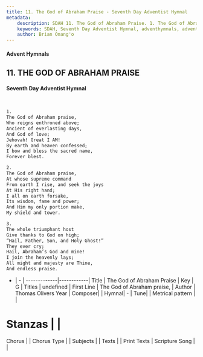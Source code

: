 ```yaml
---
title: 11. The God of Abraham Praise - Seventh Day Adventist Hymnal
metadata:
    description: SDAH 11. The God of Abraham Praise. 1. The God of Abraham praise, Who reigns enthroned above; Ancient of everlasting days, And God of love; Jehovah! Great I AM! By earth and heaven confessed; I bow and bless the sacred name, Forever blest.
    keywords: SDAH, Seventh Day Adventist Hymnal, adventhymnals, advent hymnals, The God of Abraham Praise, The God of Abraham praise, 
    author: Brian Onang'o
---
```


#### Advent Hymnals
## 11. THE GOD OF ABRAHAM PRAISE
#### Seventh Day Adventist Hymnal

```txt


1.
The God of Abraham praise,
Who reigns enthroned above;
Ancient of everlasting days,
And God of love;
Jehovah! Great I AM!
By earth and heaven confessed;
I bow and bless the sacred name,
Forever blest.

2.
The God of Abraham praise,
At whose supreme command
From earth I rise, and seek the joys
At His right hand;
I all on earth forsake,
Its wisdom, fame and power;
And Him my only portion make,
My shield and tower.

3.
The whole triumphant host
Give thanks to God on high;
“Hail, Father, Son, and Holy Ghost!”
They ever cry;
Hail, Abraham’s God and mine!
I join the heavenly lays;
All might and majesty are Thine,
And endless praise.


```

- |   -  |
-------------|------------|
Title | The God of Abraham Praise |
Key | G |
Titles | undefined |
First Line | The God of Abraham praise, |
Author | Thomas Olivers
Year | 
Composer|  |
Hymnal|  - |
Tune|  |
Metrical pattern | |
# Stanzas |  |
Chorus |  |
Chorus Type |  |
Subjects |  |
Texts |  |
Print Texts | 
Scripture Song |  |
  
